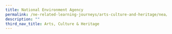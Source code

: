 ```yaml
---
title: National Environment Agency
permalink: /ne-related-learning-journeys/arts-culture-and-heritage/nea/
description: ""
third_nav_title: Arts, Culture & Heritage
---
```

